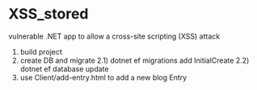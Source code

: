 # XSS_stored
vulnerable .NET app to allow a cross-site scripting (XSS) attack

1) build project
2) create DB and migrate
  2.1) dotnet ef migrations add InitialCreate
  2.2) dotnet ef database update
3) use Client/add-entry.html to add a new blog Entry
